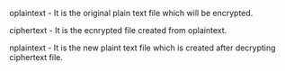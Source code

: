 oplaintext - It is the original plain text file which will be encrypted.

ciphertext - It is the ecnrypted file created from oplaintext.

nplaintext - It is the new plaint text file which is created after decrypting ciphertext file.
